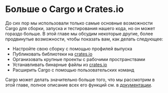 # Больше о Cargo и Crates.io

До сих пор мы использовали только самые основные возможности Cargo для сборки, запуска и тестирования нашего кода, но он может гораздо больше. В этой главе мы обсудим некоторые другие, более продвинутые возможности, чтобы показать вам, как делать следующее:

* Настройте свою сборку с помощью профилей выпуска
* Публиковать библиотеки на [crates.io](https://crates.io/)<!-- ignore -->
* Организовать крупные проекты с рабочими пространствами
* Устанавливать бинарные файлы из [crates.io](https://crates.io/)<!-- ignore -->
* Расширить Cargo с помощью пользовательских команд

Cargo может делать значительно больше того, что мы рассмотрим в этой главе, полное описание всех его функций см. в [документации](https://doc.rust-lang.org/cargo/).
